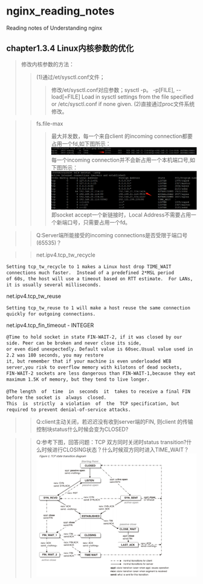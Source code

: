 # nginx_reading_notes
Reading notes of Understanding nginx


chapter1.3.4 Linux内核参数的优化 
--------------------------------
>修改内核参数的方法：
>>(1)通过/et/sysctl.conf文件；
>>>修改/et/sysctl.conf对应参数；sysctl -p。
>>>-p[FILE], --load[=FILE] Load  in  sysctl  settings  from  the file specified or /etc/sysctl.conf if none given. 
>>(2)直接通过proc文件系统修改。

>>fs.file-max
>>>最大并发数，每一个来自client 的incoming connection都要占用一个fd,如下图所示：
>>>![image](https://raw.githubusercontent.com/dahaiyu/nginx_reading_notes/master/img_folder/chapter1/lsof_fd.png) 
>>>每一个incoming connection并不会新占用一个本机端口号,如下图所示：
>>>![image](https://github.com/dahaiyu/nginx_reading_notes/blob/master/img_folder/chapter1/netstat_1.png?raw=true) 
>>>即socket accept一个新链接时，Local Address不需要占用一个新端口号，只需要占用一个fd。

>>Q:Server端所能接受的incoming connections是否受限于端口号(65535)？
  
>>net.ipv4.tcp_tw_recycle
  
    Setting tcp_tw_recycle to 1 makes a Linux host drop TIME_WAIT connections much faster.  Instead of a predefined 2*MSL period 
    of 60s, the host will use a timeout based on RTT estimate.  For LANs, it is usually several milliseconds. 
  net.ipv4.tcp_tw_reuse
  
    Setting tcp_tw_reuse to 1 will make a host reuse the same connection quickly for outgoing connections. 
  net.ipv4.tcp_fin_timeout - INTEGER
  
    @Time to hold socket in state FIN-WAIT-2, if it was closed by our side. Peer can be broken and never close its side,
    or even died unexpectedly. Default value is 60sec.Usual value used in 2.2 was 180 seconds, you may restore
    it, but remember that if your machine is even underloaded WEB server,you risk to overflow memory with kilotons of dead sockets,
    FIN-WAIT-2 sockets are less dangerous than FIN-WAIT-1,because they eat maximum 1.5K of memory, but they tend to live longer.	
    
    @The length  of  time  in  seconds  it  takes to receive a final FIN before the socket is  always  closed.  
    This  is  strictly  a violation  of  the  TCP specification, but required to prevent denial-of-service attacks.
  
>>Q:client主动关闭，若迟迟没有收到server端的FIN, 则client 的传输控制块status什么时候会变为CLOSED?

>>Q:参考下图，回答问题：TCP 双方同时关闭时status transition?什么时候进行CLOSING状态？什么时候双方同时进入TIME_WAIT？
![image](https://github.com/dahaiyu/nginx_reading_notes/blob/master/img_folder/chapter1/tcp_status.png?raw=true)

  
